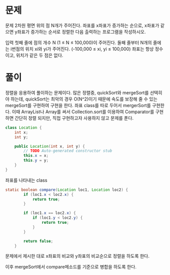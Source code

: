 # 문제
문제
2차원 평면 위의 점 N개가 주어진다.
좌표를 x좌표가 증가하는 순으로, x좌표가 같으면 y좌표가 증가하는 순서로 정렬한 다음 출력하는 프로그램을 작성하시오.

입력
첫째 줄에 점의 개수 N (1 ≤ N ≤ 100,000)이 주어진다. 둘째 줄부터 N개의 줄에는 i번점의 위치 xi와 yi가 주어진다. 
(-100,000 ≤ xi, yi ≤ 100,000) 좌표는 항상 정수이고, 위치가 같은 두 점은 없다.

# 풀이

정렬을 응용하여 풀이하는 문제이다.
많은 정렬중, quickSort와 mergeSort를 선택히야 하는데, quickSort는 최악의 경우 O(N^2)이기 때문에
속도를 보장해 줄 수 있는 mergeSort를 구현하여 구현을 한다.
좌표 class를 따로 두어서 mergerSort를 구현한다.
이때 ArrayList나 Array를 써서 Collection.sort를 이용하여 Comparator를 구현하면 간단히 정렬 되지만,
직접 구현하고자 사용하지 않고 문제를 푼다.

```java
class Location {
	int x;
	int y;

	public Location(int x, int y) {
		// TODO Auto-generated constructor stub
		this.x = x;
		this.y = y;
	}
}
```
좌표를 나타내는 class

```java
static boolean compare(Location loc1, Location loc2) {
		if (loc1.x < loc2.x) {
			return true;
		}

		if (loc1.x == loc2.x) {
			if (loc1.y < loc2.y) {
				return true;
			}
		}

		return false;
	}
```
문제에서 제시한 대로 x좌표의 비교와 y좌표의 비교순으로 정렬을 하도록 한다.

이후 mergeSort에서 compare메소드를 기준으로 병합을 하도록 한다.
